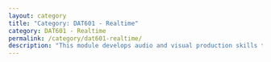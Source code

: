 ```yaml
---
layout: category
title: "Category: DAT601 - Realtime"
category: DAT601 - Realtime
permalink: /category/dat601-realtime/
description: "This module develops audio and visual production skills to experiment, innovate, and interact with live, immersive 2D and 3D audio-visual media. In workshops, seminars and live projects, students will create applications and projects informed by experimental approaches to live a/v computing in a variety of artistic, cultural and industrial contexts, exploring the use of media technologies to model and shape human perception and expectation."
---
```

